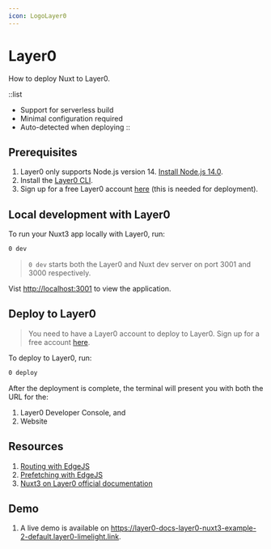 ```yaml
---
icon: LogoLayer0
---
```


# Layer0

How to deploy Nuxt to Layer0.

::list

- Support for serverless build
- Minimal configuration required
- Auto-detected when deploying
::

## Prerequisites

1. Layer0 only supports Node.js version 14. [Install Node.js 14.0](https://docs.layer0.co/guides/install-nodejs).
2. Install the [Layer0 CLI](https://docs.layer0.co/guides/cli).
3. Sign up for a free Layer0 account [here](https://app.layer0.co/signup) (this is needed for deployment).

## Local development with Layer0

To run your Nuxt3 app locally with Layer0, run:

```bash
0 dev
```

> `0 dev` starts both the Layer0 and Nuxt dev server on port 3001 and 3000 respectively.

Vist [http://localhost:3001](http://localhost:3001) to view the application.

## Deploy to Layer0

> You need to have a Layer0 account to deploy to Layer0. Sign up for a free account [here](https://app.layer0.co/signup).

To deploy to Layer0, run:

```bash
0 deploy
```

After the deployment is complete, the terminal will present you with both the URL for the:

1. Layer0 Developer Console, and
2. Website

## Resources

1. [Routing with EdgeJS](https://docs.layer0.co/guides/routing)
2. [Prefetching with EdgeJS](https://docs.layer0.co/guides/prefetching)
3. [Nuxt3 on Layer0 official documentation](https://docs.layer0.co/guides/nuxt3)

## Demo

1. A live demo is available on <https://layer0-docs-layer0-nuxt3-example-2-default.layer0-limelight.link>.